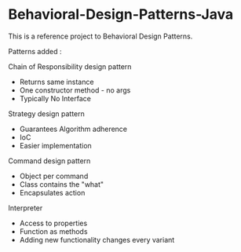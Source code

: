 # Behavioral-Design-Patterns-Java
This is a reference project to Behavioral Design Patterns.

Patterns added :

Chain of Responsibility design pattern

 - Returns same instance
 - One constructor method - no args
 - Typically No Interface


Strategy design pattern

 - Guarantees Algorithm adherence
 - IoC
 - Easier implementation


Command design pattern

 - Object per command
 - Class contains the "what"
 - Encapsulates action
 
 
 Interpreter
 
 - Access to properties
 - Function as methods
 - Adding new functionality changes every variant